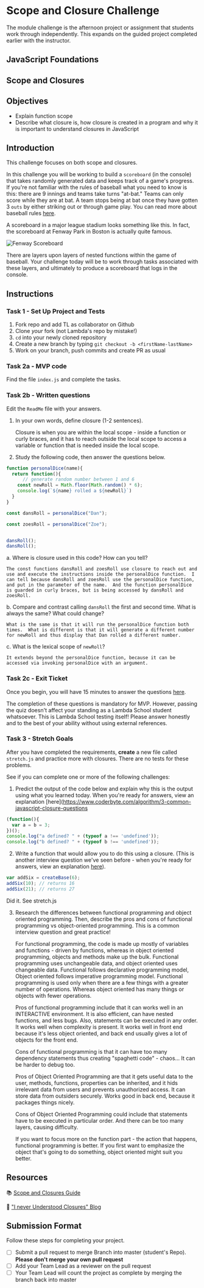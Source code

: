 # Scope and Closure Challenge

The module challenge is the afternoon project or assignment that students work through independently. This expands on the guided project completed earlier with the instructor.

## JavaScript Foundations

## Scope and Closures

## Objectives

- Explain function scope
- Describe what closure is, how closure is created in a program and why it is important to understand closures in JavaScript  

## Introduction

This challenge focuses on both scope and closures.

In this challenge you will be working to build a `scoreboard` (in the console) that takes randomly generated data and keeps track of a game's progress. If you're not familiar with the rules of baseball what you need to know is this: there are 9 innings and teams take turns "at-bat." Teams can only score while they are at bat. A team stops being at bat once they have gotten 3 `outs` by either striking out or through game play. You can read more about baseball rules [here](https://www.rulesofsport.com/sports/baseball.html).

A scoreboard in a major league stadium looks something like this. In fact, the scoreboard at Fenway Park in Boston is actually quite famous. 

![Fenway Scoreboard](https://storage.googleapis.com/afs-prod/media/media:e959506330fd4e5890023c93cfbaac55/800.jpeg)

There are layers upon layers of nested functions within the game of baseball. Your challenge today will be to work through tasks associated with these layers, and ultimately to produce a scoreboard that logs in the console.

## Instructions

### Task 1 - Set Up Project and Tests

1. Fork repo and add TL as collaborator on Github
2. Clone _your_ fork (not Lambda's repo by mistake!)
3. `cd` into your newly cloned repository
4. Create a new branch by typing `git checkout -b <firstName-lastName>`
5. Work on your branch, push commits and create PR as usual

### Task 2a - MVP code

Find the file `index.js` and complete the tasks.

### Task 2b - Written questions

Edit the `ReadMe` file with your answers.

1. In your own words, define closure (1-2 sentences).

    Closure is when you are within the local scope - inside a function or curly braces, and it has to reach outside the local scope to access a variable or function that is needed inside the local scope.

2. Study the following code, then answer the questions below.

```js
function personalDice(name){
  return function(){
      // generate random number between 1 and 6
    const newRoll = Math.floor(Math.random() * 6);
    console.log(`${name} rolled a ${newRoll}`)
  }
}

const dansRoll = personalDice("Dan");

const zoesRoll = personalDice("Zoe");


dansRoll();
dansRoll();
```

a. Where is closure used in this code? How can you tell?

    The const functions dansRoll and zoesRoll use closure to reach out and use and execute the instructions inside the personalDice function.  I can tell because dansRoll and zoesRoll use the personalDice function, and put in the parameter of the name.  And the function personalDice is guarded in curly braces, but is being accessed by dansRoll and zoesRoll.

b. Compare and contrast calling `dansRoll` the first and second time. What is always the same? What could change?

    What is the same is that it will run the personalDice function both times.  What is different is that it will generate a different number for newRoll and thus display that Dan rolled a different number.  

c. What is the lexical scope of `newRoll`? 

    It extends beyond the personalDice function, because it can be accessed via invoking personalDice with an argument.

### Task 2c - Exit Ticket

Once you begin, you will have 15 minutes to answer the questions [here](https://app.codesignal.com/public-test/WjSzNh9gDrD8Xn8hw/enY3yPRP3nEm7E).

The completion of these questions is mandatory for MVP. However, passing the quiz doesn't affect your standing as a Lambda School student whatsoever. This is Lambda School testing itself! Please answer honestly and to the best of your ability without using external references.

### Task 3 - Stretch Goals

After you have completed the requirements, **create** a new file called `stretch.js` and practice more with closures. There are no tests for these problems.

See if you can complete one or more of the following challenges:

1. Predict the output of the code below and explain why this is the output using what you learned today. When you're ready for answers, view an explanation [here](https://www.coderbyte.com/algorithm/3-common-javascript-closure-questions

```js
(function(){
  var a = b = 3;
})();
console.log("a defined? " + (typeof a !== 'undefined'));
console.log("b defined? " + (typeof b !== 'undefined'));
```

2. Write a function that would allow you to do this using a closure. (This is another interview question we've seen before - when you're ready for answers, view an explanation [here](https://www.coderbyte.com/algorithm/3-common-javascript-closure-questions)).

```js
var addSix = createBase(6);
addSix(10); // returns 16
addSix(21); // returns 27
```

Did it.  See stretch.js



3. Research the differences between functional programming and object oriented programming. Then, describe the pros and cons of functional programming vs object-oriented programming. This is a common interview question and great practice!

    For functional programming, the code is made up mostly of variables and functions - driven by functions, whereas in
    object oriented programming, objects and methods make up the bulk.  Functional programming uses unchangeable data, and object oriented uses changeable data.  Functional follows declarative programming model, Object oriented follows imperative programming model.  Functional programming is used only when there are a few things with a greater number of operations.  Whereas object oriented has many things or objects with fewer operations.


    Pros of functional programming include that it can works well in an INTERACTIVE environment.  It is also efficient, can have nested functions, and less bugs.  Also, statements can be executed in any order.  It works well when complexity is present.  It works well in front end because it's less object oriented, and back end usually gives a lot of objects for the front end.

    Cons of functional programming is that it can have too many dependency statements thus creating "spaghetti code" - chaos... It can be harder to debug too. 

    Pros of Object Oriented Programming are that it gets useful data to the user, methods, functions, properties can be inherited, and it hids irrelevant data from users and prevents unauthorized access.  It can store data from outsiders securely.  Works good in back end, because it packages things nicely.

    Cons of Object Oriented Programming could include that statements have to be executed in particular order.  And there can be too many layers, causing difficulty.

    If you want to focus more on the function part - the action that happens, functional programming is better.  If you first want to emphasize the object that's going to do something, object oriented might suit you better.
  



## Resources

📚 [Scope and Closures Guide](https://css-tricks.com/javascript-scope-closures/)

🧠 ["I never Understood Closures" Blog](https://medium.com/dailyjs/i-never-understood-javascript-closures-9663703368e8)

## Submission Format

Follow these steps for completing your project.

- [ ] Submit a pull request to merge <firstName-lastName> Branch into master (student's  Repo). **Please don't merge your own pull request**
- [ ] Add your Team Lead as a reviewer on the pull request
- [ ] Your Team Lead will count the project as complete by merging the branch back into master
